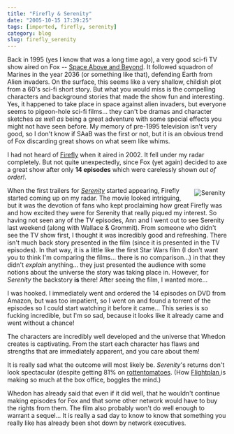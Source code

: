 ```yaml
---
title: "Firefly & Serenity"
date: "2005-10-15 17:39:25"
tags: [imported, firefly, serenity]
category: blog
slug: firefly_serenity
---
```


Back in 1995 (yes I know that was a long time ago), a very good sci-fi TV show aired on Fox -- <a href="https://www.imdb.com/title/tt0112173/">Space Above and Beyond</a>. It followed squadron of Marines in the year 2036 (or something like that), defending Earth from Alien invaders. On the surface, this seems like a very shallow, childish plot from a 60's sci-fi short story. But what you would miss is the compelling characters and background stories that made the show fun and interesting. Yes, it happened to take place in space against alien invaders, but everyone seems to pigeon-hole sci-fi films... they can't be dramas and character sketches <em>as well as</em> being a great adventure with some special effects you might not have seen before. My memory of pre-1995 television isn't very good, so I don't know if SAaB was the first or not, but it is an obvious trend of Fox discarding great shows on what seem like whims.

I had not heard of <a href="https://www.imdb.com/title/tt0303461/">Firefly</a> when it aired in 2002. It fell under my radar completely. But not quite unexpectedly, since Fox (yet again) decided to axe a great show after only <strong>14 episodes</strong> which were carelessly shown <em>out of order!</em>.

<div style="float: right; margin: 5px 5px 5px 5px;"><img src="https://images.rottentomatoes.com/images/movie/custom/05/10004005.jpg" alt="Serenity" /></div>

When the first trailers for <em><a href="https://www.imdb.com/title/tt0379786/">Serenity</a></em> started appearing, Firefly started coming up on my radar. The movie looked intriguing, but it was the devotion of fans who kept proclaiming how great Firefly was and how excited they were for Serenity that really piqued my interest. So having not seen any of the TV episodes, Ann and I went out to see Serenity last weekend (along with Wallace & Grommit). From someone who didn't see the TV show first, I thought it was incredibly good and refreshing. There isn't much back story presented in the film (since it is presented in the TV episodes). In that way, it is a little like the first Star Wars film (I don't want you to think I'm comparing the films... there is no comparison...) in that they didn't <em>explain</em> anything... they just presented the audience with some notions about the universe the story was taking place in. However, for <em>Serenity</em> the backstory <strong>is</strong> there! After seeing the film, I wanted more...

I was hooked. I immediately went and ordered the 14 episodes on DVD from Amazon, but was too impatient, so I went on and found a torrent of the episodes so I could start watching it before it came... This series is so fucking incredible, but I'm so sad, because it looks like it already came and went without a chance!

The characters are incredibly well developed and the universe that Whedon creates is captivating. From the start each character has flaws and strengths that are immediately apparent, and you care about them!

It is really sad what the outcome will most likely be. <em>Serenity</em>'s returns don't look spectacular (despite getting 81% on <a href="https://www.rottentomatoes.com/m/serenity/">rottentomatoes</a>. (How <a href="https://www.rottentomatoes.com/m/flightplan/">Flightplan </a>is making so much at the box office, boggles the mind.)

Whedon has already said that even if it did well, that he wouldn't continue making episodes for Fox and that some other network would have to buy the rights from them. The film also probably won't do well enough to warrant a sequel... It is really a sad day to know to know that something you really like has already been shot down by network executives.

